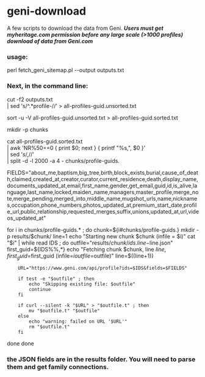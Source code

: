 # geni-download
A few scripts to download the data from Geni. ***Users must get myheritage.com permission before any large scale (>1000 profiles) download of data from Geni.com*** 

### usage:
perl fetch_geni_sitemap.pl --output outputs.txt

### Next, in the command line:

cut -f2 outputs.txt \
    | sed 's/^.*profile-//' > all-profiles-guid.unsorted.txt

sort -u -V all-profiles-guid.unsorted.txt > all-profiles-guid.sorted.txt

mkdir -p chunks

cat all-profiles-guid.sorted.txt \
 | awk 'NR%50==0 { print $0; next } { printf "%s,", $0 }' \
 | sed '$s/,$//' \
 | split -d -l 2000 -a 4 - chunks/profile-guids.
 
FIELDS="about_me,baptism,big_tree,birth,block_exists,burial,cause_of_death,claimed,created_at,creator,curator,current_residence,death,display_name,documents_updated_at,email,first_name,gender,get_email,guid,id,is_alive,language,last_name,locked,maiden_name,managers,master_profile,merge_note,merge_pending,merged_into,middle_name,mugshot_urls,name,nicknames,occupation,phone_numbers,photos_updated_at,premium_start_date,profile_url,public,relationship,requested_merges,suffix,unions,updated_at,url,videos_updated_at"


for i in chunks/profile-guids.* ; do
    chunk=${i#chunks/profile-guids.}
    mkdir -p results/$chunk/
    line=1
    echo "Starting new chunk $chunk (infile = $i)"
    cat "$i" | while read IDS ; do
        outfile="results/$chunk/ids.line-$line.json"
        first_guid=${IDS%%,*}
        echo "Fetching chunk $chunk, line $line, first_guid=$first_guid (infile=$i  outfile=$outfile)"
        line=$((line+1))

        URL="https://www.geni.com/api/profile?ids=$IDS&fields=$FIELDS"

        if test -e "$outfile" ; then
            echo "Skipping existing file: $outfile"
            continue
        fi

        if curl --silent -k "$URL" > "$outfile.t" ; then
            mv "$outfile.t" "$outfile"
        else
            echo "warning: failed on URL '$URL'"
            rm "$outfile.t"
        fi
   done
done


### the JSON fields are in the results folder. You will need to parse them and get family connections.
